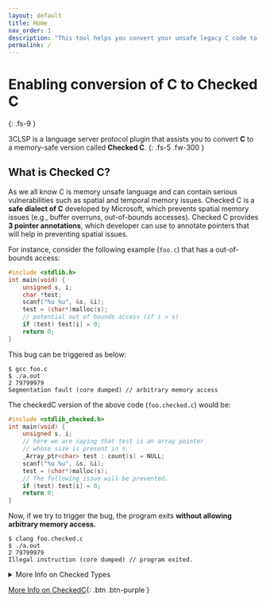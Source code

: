 ```yaml
---
layout: default
title: Home
nav_order: 1
description: "This tool helps you convert your unsafe legacy C code to a more memory safe C code"
permalink: /
---
```


# Enabling conversion of C to Checked C
{: .fs-9 }

3CLSP is a language server protocol plugin that assists you to convert **C** to a memory-safe version called **Checked C**.
{: .fs-5 .fw-300 }

## What is Checked C?
As we all know C is memory unsafe language and can contain serious vulnerabilities such as spatial and temporal memory issues. Checked C is a **safe dialect of C** developed by Microsoft, which prevents spatial memory issues (e.g., buffer overruns, out-of-bounds accesses). Checked C provides **3 pointer annotations**, which developer can use to annotate pointers that will help in preventing spatial issues.

For instance, consider the following example (`foo.c`) that has a out-of-bounds access:
```c
#include <stdlib.h>
int main(void) {
    unsigned s, i;
    char *test;
    scanf("%u %u", &s, &i);
    test = (char*)malloc(s);
    // potential out of bounds access (if i > s)
    if (test) test[i] = 0;
    return 0;
}

```

This bug can be triggered as below:

```
$ gcc foo.c
$ ./a.out 
2 79799979
Segmentation fault (core dumped) // arbitrary memory access
```

The checkedC version of the above code (`foo.checked.c`) would be:
```c
#include <stdlib_checked.h>
int main(void) {
    unsigned s, i;
    // here we are saying that test is an array pointer
    // whose size is present in s.
    _Array_ptr<char> test : count(s) = NULL;
    scanf("%u %u", &s, &i);
    test = (char*)malloc(s);
    // The following issue will be prevented.
    if (test) test[i] = 0;
    return 0;
}

```

Now, if we try to trigger the bug, the program exits **without allowing arbitrary memory access.**

```
$ clang foo.checked.c
$ ./a.out 
2 79799979
Illegal instruction (core dumped) // program exited.
```
<details>
    <summary>More Info on Checked Types</summary>
    There are 3 additional pointer types supported by Checked C.
    <ul>
  <li> _Ptr Type (`_Ptr<int>`) : Regular pointer, i.e., pointer to a single element of the corresponding type.</li>
  <li> _Array_ptr Type (`_Array_ptr<int>`) : The checked version of array pointer, which indicates that the pointer is pointing to an array of elements of corresponding type. This type also includes **count** annotation which says the expression that defines the size (i.e., number of elements) of the corresponding array.</li>
  <li>_Nt_array_ptr Type (`_Nt_array_ptr<char>`) : the checked version of null-terminated array pointer. These are similar to array pointers but include a null character at the end.</li>
</ul>   
</details>


[More Info on CheckedC](https://github.com/secure-sw-dev/checkedc/wiki){: .btn .btn-purple }

